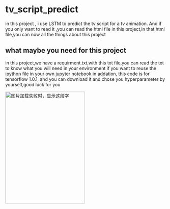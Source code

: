 # tv_script_predict
in this project , i use LSTM to predict the tv script for a tv animation. And if you only want to read it ,you can read the html file in this project,in that html file,you can now all the things about this project
## what maybe you need for this project
in this project,we have a requirment.txt,with this txt file,you can read the txt to know what you  will need in your environment  if you want to reuse the ipython file in your own jupyter notebook
in addation, this code is for tensorflow 1.0.1, and you can download it and chose you hyperparameter by yourself,good luck for you

<img src="https://gss3.bdstatic.com/-Po3dSag_xI4khGkpoWK1HF6hhy/baike/c0%3Dbaike116%2C5%2C5%2C116%2C38/sign=78a146c5fc03918fc3dc359830544df2/f7246b600c338744f07e3e595a0fd9f9d72aa05f.jpg" width="250" height="350" alt="图片加载失败时，显示这段字"/>
